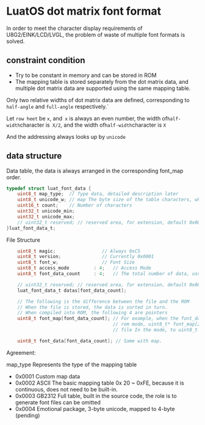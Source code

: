 # LuatOS dot matrix font format

In order to meet the character display requirements of U8G2/EINK/LCD/LVGL, the problem of waste of multiple font formats is solved.

## constraint condition

* Try to be constant in memory and can be stored in ROM
* The mapping table is stored separately from the dot matrix data, and multiple dot matrix data are supported using the same mapping table.

Only two relative widths of dot matrix data are defined, corresponding to `half-angle` and `full-angle` respectively.`

Let `row heet` be `x`, and` x` is always an even number, the width of` half-width `character is` X/2`, and the width of` half-width `character is `X`

And the addressing always looks up by `unicode`

## data structure

Data table, the data is always arranged in the corresponding font_map order.

```c
typedef struct luat_font_data {
    uint8_t map_type;  // Type data, detailed description later
    uint8_t unicode_w; // map The byte size of the table characters, which can be 2,4
    uint16_t count;    // Number of characters
    uint32_t unicode_min;
    uint32_t unicode_max;
    // uint32_t reserved; // reserved area, for extension, default 0x0000
}luat_font_data_t;
```

File Structure


```c
    uint8_t magic;                 // Always 0xC5
    uint8_t version;               // Currently 0x0001
    uint8_t font_w;                // Font Size
    uint8_t access_mode         : 4;   // Access Mode
    uint8_t font_data_count     : 4;   // The total number of data, usually 1 or 2, not many.

    // uint32_t reserved; // reserved area, for extension, default 0x0000
    luat_font_data_t datas[font_data_count];

    // The following is the difference between the file and the ROM
    // When the file is stored, the data is sorted in turn.
    // When compiled into ROM, the following 4 are pointers
    uint8_t font_map[font_data_count]; // For example, when the font_data_count is 2
                                       // rom mode, uint8_t* font_map[2]
                                       // file In the mode, to uint8_t font_map[map length corresponding to map0], uint8_t font_map[map length corresponding to map1]

    uint8_t font_data[font_data_count]; // Same with map.
```

Agreement:

map_type Represents the type of the mapping table

* 0x0001 Custom map data
* 0x0002 ASCII The basic mapping table 0x 20 ~ 0xFE, because it is continuous, does not need to be built-in.
* 0x0003 GB2312 Full table, built in the source code, the role is to generate font files can be omitted
* 0x0004 Emotional package, 3-byte unicode, mapped to 4-byte (pending)
